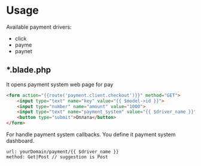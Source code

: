 # Usage
Available payment drivers:
* click
* payme
* paynet

## *.blade.php

It opens payment system web page for pay

```html
<form action="{{route('payment.client.checkout')}}" method="GET">
    <input type="text" name="key" value="{{ $model->id }}">
    <input type="number" name="amount" value="1000">
    <input type="text" name="payment_system" value="{{ $driver_name }}" ">
    <button type="submit">Оплата</button>
</form>
```


For handle payment system callbacks. You define it payment system dashboard.

```text
url: yourDomain/payment/{{ $driver_name }} 
method: Get|Post // suggestion is Post
```
